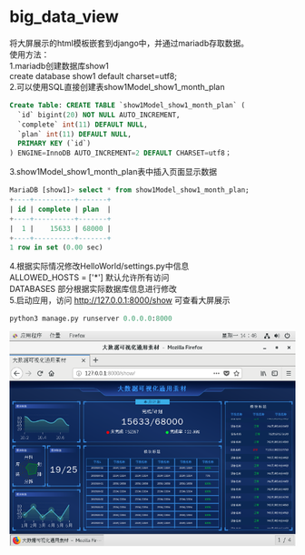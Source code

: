 # big_data_view
将大屏展示的html模板嵌套到django中，并通过mariadb存取数据。
<br>
使用方法：<br>
1.mariadb创建数据库show1 <br>
create database show1 default charset=utf8; <br>
2.可以使用SQL直接创建表show1Model_show1_month_plan <br>
```sql
Create Table: CREATE TABLE `show1Model_show1_month_plan` ( 
  `id` bigint(20) NOT NULL AUTO_INCREMENT,
  `complete` int(11) DEFAULT NULL,
  `plan` int(11) DEFAULT NULL,
  PRIMARY KEY (`id`)
) ENGINE=InnoDB AUTO_INCREMENT=2 DEFAULT CHARSET=utf8；
```
3.show1Model_show1_month_plan表中插入页面显示数据 <br>
```sql
MariaDB [show1]> select * from show1Model_show1_month_plan;
+----+----------+-------+
| id | complete | plan  |
+----+----------+-------+
|  1 |    15633 | 68000 |
+----+----------+-------+
1 row in set (0.00 sec)
```
4.根据实际情况修改HelloWorld/settings.py中信息 <br>
ALLOWED_HOSTS = ['\*'] 默认允许所有访问 <br>
DATABASES 部分根据实际数据库信息进行修改 <br>
5.启动应用，访问 http://127.0.0.1:8000/show 可查看大屏展示 <br>
```python
python3 manage.py runserver 0.0.0.0:8000
```
![Alt text](https://github.com/zsx0728/big_data_view/blob/main/static/images/20211011144634.png)
